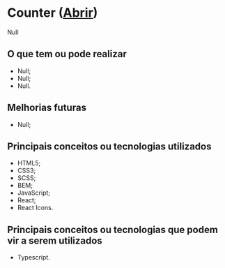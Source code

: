# Counter ([Abrir](https://teste-k7b7wcs6y-zolppys-projects.vercel.app/))

Null

## O que tem ou pode realizar
* Null;
* Null;
* Null.

## Melhorias futuras
* Null;

## Principais conceitos ou tecnologias utilizados
* HTML5;
* CSS3;
* SCSS;
* BEM;
* JavaScript;
* React;
* React Icons.

## Principais conceitos ou tecnologias que podem vir a serem utilizados
* Typescript.

